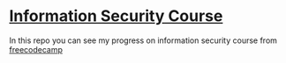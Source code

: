 # [Information Security Course](https://www.freecodecamp.org/learn/information-security)

In this repo you can see my progress on information security course from [freecodecamp](https://www.freecodecamp.org/)
